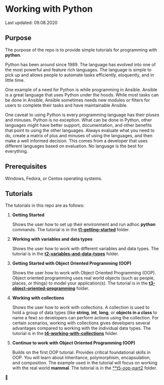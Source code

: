 # Working with Python

Last updated: 09.08.2020

## Purpose

The purpose of the repo is to provide simple tutorials 
for programming with **python**.

Python has been around since 1989. The language has evolved into one of the 
most powerful and feature rich languages.  The language is simple to pick up 
and allows people to automate tasks efficiently, eloquently, 
and in little time.

One example of a need for Python is while programming in Ansible.
Ansible is a great language that uses Python under the hoods.  While most tasks 
can be done in Ansible, Ansible sometimes needs new modules or filters for users
to complete their tasks and have maintainable Ansible.

One caveat to using Python is every programming language has
their pluses and minuses.  Python is no exception.  What can be done in Python, 
other languages might have better support, documentation, and other benefits 
that point to using the other languages.  Always evaluate what you need to do, 
create a matrix of plus and minuses of using the languages, and then make a 
well informed decision.  This comes from a developer that uses different languages 
based on evaluation.  No language is the best for everything.

## Prerequisites

Windows, Fedora, or Centos operating systems.

## Tutorials

The tutorials in this repo are as follows:

1. **Getting Started**

    Shows the user how to set up their environment
    and run adhoc **python** commands.  The tutorial is in the
    [**t1-getting-started**](./t1-getting-started) folder.

1. **Working with variables and data types**

    Shows the user how to work with different variables and data types.
    The tutorial is in the [**t2-variables-and-data-types**](./t2-variables-and-data-types) folder.

1. **Getting Started with Object Oriented Programming (OOP)**

   Shows the user how to work with Object Oriented Programming (OOP).  Object oriented programming uses
   real world objects (such as people, places, or things) to model your application(s).  The tutorial
   is in the [**t3-object-oriented-programming**](./t3-object-oriented-programming) folder.

1. **Working with collections**

   Shows the user how to work with collections.  A collection is used to hold a group of data types (like
   **string**, **int**, **long**, or **objects in a class** to name a few) so developers can perform
   actions using the collection.  For certain scenarios, working with collections gives developers
   several advantages compared to working with the individual data types.
   The tutorial is in the [**t4-working-with-collections**](./t4-working-with-collections) folder.

1. **Continue to work with Object Oriented Programming (OOP)**

   Builds on the first OOP tutorial.  Provides critical foundational skills in OOP.  You will learn
   about inheritance, polymorphism, encapsulation, and composition.  The example used in the tutorial
   will focus on working with the real world **mammal**. The tutorial is in the 
   [**t5-oop-part2](./t5-oop-part2) folder.

:construction:
